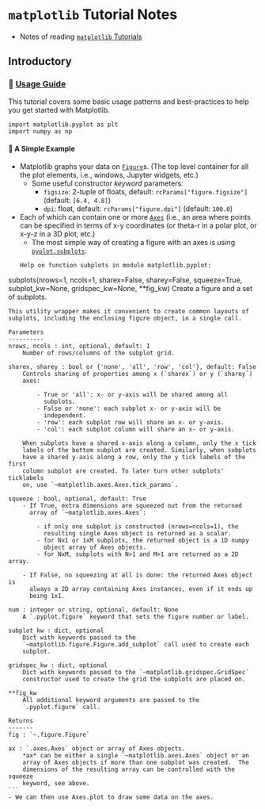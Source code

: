 # `matplotlib` Tutorial Notes

- Notes of reading [`matplotlib` Tutorials](https://matplotlib.org/tutorials/index.html)

## Introductory

### 🌱 [Usage Guide](https://matplotlib.org/tutorials/introductory/usage.html#sphx-glr-tutorials-introductory-usage-py)

This tutorial covers some basic usage patterns and best-practices to help you get started with Matplotlib. 
```
import matplotlib.pyplot as plt
import numpy as np
```

#### 📌 A Simple Example

- Matplotlib graphs your data on [`Figure`](https://matplotlib.org/api/_as_gen/matplotlib.figure.Figure.html#matplotlib.figure.Figure)s. (The top level container for all the plot elements, i.e., windows, Jupyter widgets, etc.)
    - Some useful constructor *keyword* parameters: 
        - `figsize`: 2-tuple of floats, default: `rcParams["figure.figsize"]` (default: `[6.4, 4.8]`)
        - `dpi`: float, default: `rcParams["figure.dpi"]` (default: `100.0`)
- Each of which can contain one or more [`Axes`](https://matplotlib.org/api/axes_api.html#matplotlib.axes.Axes) (i.e., an area where points can be specified in terms of x-y coordinates (or theta-r in a polar plot, or x-y-z in a 3D plot, etc.)
    - The most simple way of creating a figure with an axes is using [`pyplot.subplots`](https://matplotlib.org/api/_as_gen/matplotlib.pyplot.subplots.html#matplotlib.pyplot.subplots): 
    ```
    Help on function subplots in module matplotlib.pyplot:

subplots(nrows=1, ncols=1, sharex=False, sharey=False, squeeze=True, subplot_kw=None, gridspec_kw=None, **fig_kw)
    Create a figure and a set of subplots.
    
    This utility wrapper makes it convenient to create common layouts of
    subplots, including the enclosing figure object, in a single call.
    
    Parameters
    ----------
    nrows, ncols : int, optional, default: 1
        Number of rows/columns of the subplot grid.
    
    sharex, sharey : bool or {'none', 'all', 'row', 'col'}, default: False
        Controls sharing of properties among x (`sharex`) or y (`sharey`)
        axes:
    
            - True or 'all': x- or y-axis will be shared among all
              subplots.
            - False or 'none': each subplot x- or y-axis will be
              independent.
            - 'row': each subplot row will share an x- or y-axis.
            - 'col': each subplot column will share an x- or y-axis.
    
        When subplots have a shared x-axis along a column, only the x tick
        labels of the bottom subplot are created. Similarly, when subplots
        have a shared y-axis along a row, only the y tick labels of the first
        column subplot are created. To later turn other subplots' ticklabels
        on, use `~matplotlib.axes.Axes.tick_params`.
    
    squeeze : bool, optional, default: True
        - If True, extra dimensions are squeezed out from the returned
          array of `~matplotlib.axes.Axes`:
    
            - if only one subplot is constructed (nrows=ncols=1), the
              resulting single Axes object is returned as a scalar.
            - for Nx1 or 1xM subplots, the returned object is a 1D numpy
              object array of Axes objects.
            - for NxM, subplots with N>1 and M>1 are returned as a 2D array.
    
        - If False, no squeezing at all is done: the returned Axes object is
          always a 2D array containing Axes instances, even if it ends up
          being 1x1.
    
    num : integer or string, optional, default: None
        A `.pyplot.figure` keyword that sets the figure number or label.
    
    subplot_kw : dict, optional
        Dict with keywords passed to the
        `~matplotlib.figure.Figure.add_subplot` call used to create each
        subplot.
    
    gridspec_kw : dict, optional
        Dict with keywords passed to the `~matplotlib.gridspec.GridSpec`
        constructor used to create the grid the subplots are placed on.
    
    **fig_kw
        All additional keyword arguments are passed to the
        `.pyplot.figure` call.
    
    Returns
    -------
    fig : `~.figure.Figure`
    
    ax : `.axes.Axes` object or array of Axes objects.
        *ax* can be either a single `~matplotlib.axes.Axes` object or an
        array of Axes objects if more than one subplot was created.  The
        dimensions of the resulting array can be controlled with the squeeze
        keyword, see above.
    ```
    - We can then use Axes.plot to draw some data on the axes. 






















